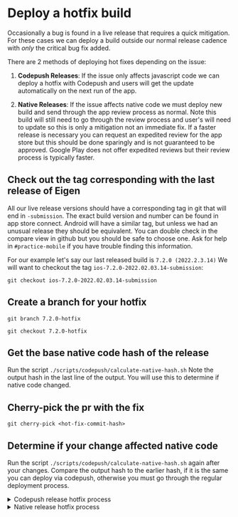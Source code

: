 # Deploy a hotfix build

Occasionally a bug is found in a live release that requires a quick mitigation. For these cases we can deploy a build outside our normal release cadence with _only_ the critical bug fix added.

There are 2 methods of deploying hot fixes depending on the issue:

1. **Codepush Releases**: If the issue only affects javascript code we can deploy a hotfix with Codepush and users will get the update automatically on the next run of the app.

2. **Native Releases**: If the issue affects native code we must deploy new build and send through the app review process as normal. Note this build will still need to go through the review process and user's will need to update so this is only a mitigation not an immediate fix. If a faster release is necessary you can request an expedited review for the app store but this should be done sparingly and is not guaranteed to be approved. Google Play does not offer expedited reviews but their review process is typically faster.

## Check out the tag corresponding with the last release of Eigen

All our live release versions should have a corresponding tag in git that will end in `-submission`.
The exact build version and number can be found in app store connect. Android will have a similar tag,
but unless we had an unusual release they should be equivalent. You can double check in the compare view
in github but you should be safe to choose one.
Ask for help in `#practice-mobile` if you have trouble finding this
information.

For our example let's say our last released build is `7.2.0 (2022.2.3.14)`
We will want to checkout the tag `ios-7.2.0-2022.02.03.14-submission`:

`git checkout ios-7.2.0-2022.02.03.14-submission`

## Create a branch for your hotfix

`git branch 7.2.0-hotfix`

`git checkout 7.2.0-hotfix`

## Get the base native code hash of the release

Run the script `./scripts/codepush/calculate-native-hash.sh`
Note the output hash in the last line of the output. You will use this to determine if native code changed.

## Cherry-pick the pr with the fix

`git cherry-pick <hot-fix-commit-hash>`

## Determine if your change affected native code

Run the script `./scripts/codepush/calculate-native-hash.sh` again after your changes.
Compare the output hash to the earlier hash, if it is the same you can deploy via codepush, otherwise you must go through the regular deployment process.

<details>
  <summary>Codepush release hotfix process</summary>

## Deploy your change to codepush canary deployment

Let `#practice-mobile` know you will be deploying a hotfix and to hold off deploying to codepush or betas.

Run the script to deploy the hotfix to the canary deployment:
`./scripts/codepush/deploy-to-codepush.sh 'Canary' 'hotfix description'`

## Test your codepush change in the production app

Download the latest app from the app store or play store
Enable the dev menu and download the codepush bundle from the staging deployment.
Test that the fix is working as intended and do some basic QA to make sure the app is functioning correctly.

## Promote the codepush bundle to production

If QA goes well run the script to promote the bundle to production.
Make sure to monitor the app as it rolls out to users.

`./scripts/codepush/promote-release-to-prod.sh <rollout_percentage>`

For example if you wanted to rollout to 50% of users you would pass `50` for rollout_percentage. If it is critical to get the fix out fast
you can pass `100` otherwise it is suggested you pass `50` and monitor before updating to 100%.

</details>

<details>
  <summary>Native release hotfix process</summary>

## Update the version number of the app to match next release

Since the hotfix branch is a past release the app version will need to be updated to submit to Apple and Google Play. The next release version can be found in app store connect and is generally the previous release's version number incremented by 1. In this example it is 7.2.1

`./scripts/deploys/next`

`What is the new human-readable release version? 7.2.1`

Commit the version changes.

`git add -A`

`git commit -m "Update version for hotfix"`

## Deploy a beta with the hotfix

Communicate with other devs that a hotfix will be deployed and they should hold off on deploying betas until a build is submitted for review.

`./scripts/deploys/deploy-beta-both` (or `./scripts/deploys/deploy-beta-ios` or `./scripts/deploys/deploy-beta-android` for individual releases)

## Run through QA script and release to the app store

Follow the instructions for [deploying to app store](https://github.com/artsy/eigen/blob/main/docs/deploy_to_app_store.md) and [deploying to play store](https://github.com/artsy/eigen/blob/main/docs/deploy_to_play_store.md).

Make sure to QA the bug fix changes and run through the QA script before releasing to users.

</details>
